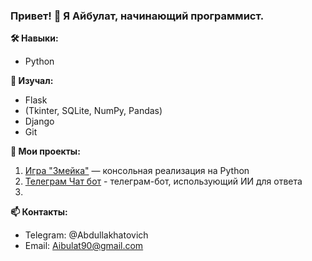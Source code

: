 ### Привет! 👋 Я Айбулат, начинающий программист.

**🛠️ Навыки:**  
- Python

**📖 Изучал:**
- Flask
- (Tkinter, SQLite, NumPy, Pandas)
- Django
- Git 

**🚀 Мои проекты:**  
1.  [Игра "Змейка"](https://github.com/Baizigitov/Snake.git) — консольная реализация на Python
2.  [Телеграм Чат бот](https://github.com/Baizigitov/Chatbot.git) -  телеграм-бот, использующий ИИ для ответа
3.  

**📫 Контакты:**  
- Telegram: @Abdullakhatovich
- Email: Aibulat90@gmail.com  
